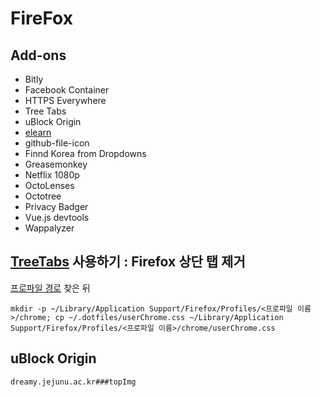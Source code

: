 # FireFox

## Add-ons

- Bitly
- Facebook Container
- HTTPS Everywhere
- Tree Tabs
- uBlock Origin
- [elearn](https://github.com/BetaF1sh/elearn)
- github-file-icon
- Finnd Korea from Dropdowns
- Greasemonkey
- Netflix 1080p
- OctoLenses
- Octotree
- Privacy Badger
- Vue.js devtools
- Wappalyzer

## [TreeTabs](https://addons.mozilla.org/en-US/firefox/addon/tree-tabs/) 사용하기 : Firefox 상단 탭 제거

[프로파일 경로](https://support.mozilla.org/en-US/kb/profiles-where-firefox-stores-user-data#w_how-do-i-find-my-profile) 찾은 뒤

`mkdir -p ~/Library/Application Support/Firefox/Profiles/<프로파일 이름>/chrome; cp ~/.dotfiles/userChrome.css ~/Library/Application Support/Firefox/Profiles/<프로파일 이름>/chrome/userChrome.css`

## uBlock Origin

```
dreamy.jejunu.ac.kr###topImg
```
